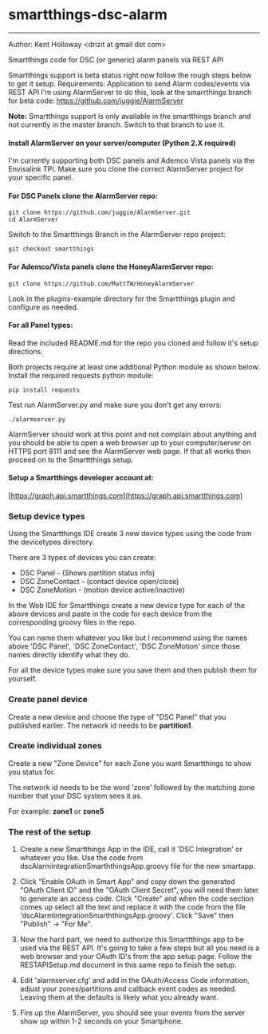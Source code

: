 smartthings-dsc-alarm
=====================
----

Author: Kent Holloway \<drizit at gmail dot com\>

Smartthings code for DSC (or generic) alarm panels via REST API

Smartthings support is beta status right now follow the rough steps below to get it setup.
Requirements:
  Application to send Alarm codes/events via REST API
  I'm using AlarmServer to do this, look at the smarrthings branch for beta code:
    https://github.com/juggie/AlarmServer

**Note:** Smartthings support is only available in the smartthings branch and not currently in the master branch. Switch to that branch to use it.

#### Install AlarmServer on your server/computer (Python 2.X required)

I'm currently supporting both DSC panels and Ademco Vista panels via the Envisalink TPI.
Make sure you clone the correct AlarmServer project for your specific panel.

#### For DSC Panels clone the AlarmServer repo:

    git clone https://github.com/juggie/AlarmServer.git
    cd AlarmServer

Switch to the Smartthings Branch in the AlarmServer repo project:

    git checkout smartthings

#### For Ademco/Vista panels clone the HoneyAlarmServer repo:

    git clone https://github.com/MattTW/HoneyAlarmServer

Look in the plugins-example directory for the Smartthings plugin and configure as needed.

#### For all Panel types:

Read the included README.md for the repo you cloned and follow it's setup directions.

Both projects require at least one additional Python module as shown below.
Install the required requests python module:

    pip install requests

Test run AlarmServer.py and make sure you don't get any errors:

    ./alarmserver.py

AlarmServer should work at this point and not complain about anything and you should be able to open a web browser up to your computer/server on HTTPS port 8111 and see the AlarmServer web page.
If that all works then proceed on to the Smarttthings setup.


#### Setup a Smartthings developer account at:

 [https://graph.api.smartthings.com](https://graph.api.smartthings.com)


### Setup device types

Using the Smartthings IDE create 3 new device types using the code from the devicetypes directory.

There are 3 types of devices you can create:

* DSC Panel       - (Shows partition status info)
* DSC ZoneContact - (contact device open/close)
* DSC ZoneMotion  - (motion device active/inactive)

In the Web IDE for Smartthings create a new device type for each of the above devices and paste in the code for each device from the corresponding groovy files in the repo.

You can name them whatever you like but I recommend using the names above 'DSC Panel', 'DSC ZoneContact', 'DSC ZoneMotion' since those names directly identify what they do.

For all the device types make sure you save them and then publish them for yourself.

### Create panel device

Create a new device and choose the type of "DSC Panel" that you published earlier. The network id needs to be **partition1**.

### Create individual zones
Create a new "Zone Device" for each Zone you want Smartthings to show you status for. 

The network id needs to be the word 'zone' followed by the matching zone number that your DSC system sees it as.

For example: **zone1** or **zone5**


### The rest of the setup

1. Create a new Smartthings App in the IDE, call it 'DSC Integration' or whatever you like. Use the code from dscAlarmIntegrationSmarththingsApp.groovy file for the new smartapp.

2. Click "Enable OAuth in Smart App" and copy down the generated "OAuth Client ID" and the "OAuth Client Secret", you will need them later to generate an access code.
   Click "Create" and when the code section comes up select all the text and replace it with the code from the file 'dscAlarmIntegrationSmarththingsApp.groovy'.
   Click "Save" then "Publish" -> "For Me".

2. Now the hard part, we need to authorize this Smarttthings app to be used via the REST API.
   It's going to take a few steps but all you need is a web browser and your OAuth ID's from the app setup page.
   Follow the RESTAPISetup.md document in this same repo to finish the setup.

3. Edit 'alarmserver.cfg' and add in the OAuth/Access Code information, adjust your zones/partitions and callback event codes as needed.
   Leaving them at the defaults is likely what you already want.

4. Fire up the AlarmServer, you should see your events from the server show up within 1-2 seconds on your Smartphone.

